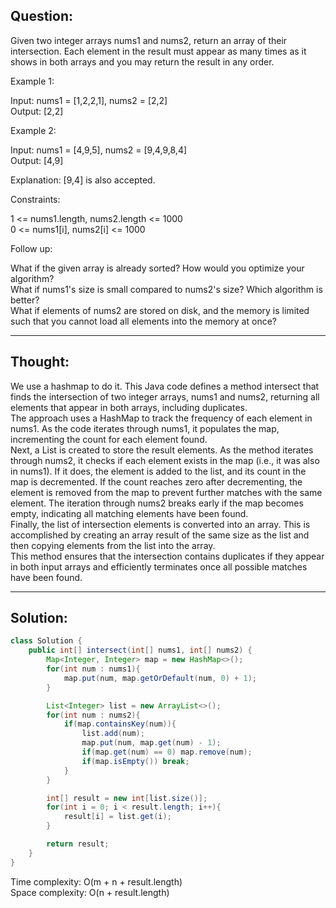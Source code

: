 ## Question: 

Given two integer arrays nums1 and nums2, return an array of their intersection. Each element in the result must appear as many times as it shows in both arrays and you may return the result in any order.  

Example 1:  

Input: nums1 = [1,2,2,1], nums2 = [2,2]  
Output: [2,2]

Example 2:  

Input: nums1 = [4,9,5], nums2 = [9,4,9,8,4]  
Output: [4,9]  

Explanation: [9,4] is also accepted.  
 
Constraints:  

1 <= nums1.length, nums2.length <= 1000  
0 <= nums1[i], nums2[i] <= 1000  
 
Follow up:  

What if the given array is already sorted? How would you optimize your algorithm?  
What if nums1's size is small compared to nums2's size? Which algorithm is better?  
What if elements of nums2 are stored on disk, and the memory is limited such that you cannot load all elements into the memory at once?  

---
## Thought:
We use a hashmap to do it. This Java code defines a method intersect that finds the intersection of two integer arrays, nums1 and nums2, returning all elements that appear in both arrays, including duplicates.  
The approach uses a HashMap to track the frequency of each element in nums1. As the code iterates through nums1, it populates the map, incrementing the count for each element found.  
Next, a List is created to store the result elements. As the method iterates through nums2, it checks if each element exists in the map (i.e., it was also in nums1). If it does, the element is added to the list, and its count in the map is decremented. If the count reaches zero after decrementing, the element is removed from the map to prevent further matches with the same element. The iteration through nums2 breaks early if the map becomes empty, indicating all matching elements have been found.  
Finally, the list of intersection elements is converted into an array. This is accomplished by creating an array result of the same size as the list and then copying elements from the list into the array.  
This method ensures that the intersection contains duplicates if they appear in both input arrays and efficiently terminates once all possible matches have been found.  

---
## Solution:
```Java
class Solution {
    public int[] intersect(int[] nums1, int[] nums2) {
        Map<Integer, Integer> map = new HashMap<>();
        for(int num : nums1){
            map.put(num, map.getOrDefault(num, 0) + 1);
        }

        List<Integer> list = new ArrayList<>();
        for(int num : nums2){
            if(map.containsKey(num)){
                list.add(num);
                map.put(num, map.get(num) - 1);
                if(map.get(num) == 0) map.remove(num);
                if(map.isEmpty()) break;
            }
        }

        int[] result = new int[list.size()];
        for(int i = 0; i < result.length; i++){
            result[i] = list.get(i);
        }

        return result;
    }
}
```
Time complexity: O(m + n + result.length)  
Space complexity: O(n + result.length)
